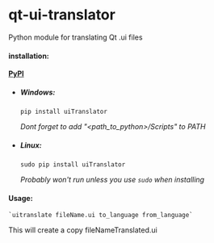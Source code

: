 # qt-ui-translator
Python module for translating Qt .ui files
#### installation:

__[PyPI](https://pypi.org/project/uiTranslator/)__

* ##### Windows:
    `pip install uiTranslator`
    
    _Dont forget to add "<path_to_python>/Scripts" to PATH_
   
* ##### Linux:
    `sudo pip install uiTranslator`
    
    _Probably won't run unless you use `sudo` when installing_

#### Usage:
    `uitranslate fileName.ui to_language from_language`
    
This will create a copy fileNameTranslated.ui
